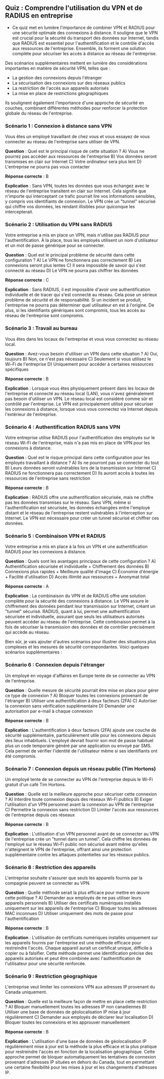 ## Quiz : Comprendre l'utilisation du VPN et de RADIUS en entreprise

- Ce quiz met en lumière l'importance de combiner VPN et RADIUS pour une sécurité optimale des connexions à distance. Il souligne que le VPN est crucial pour la sécurité du transport des données sur Internet, tandis que RADIUS est essentiel pour l'authentification et le contrôle d'accès aux ressources de l'entreprise. Ensemble, ils forment une solution complète pour sécuriser les accès à distance au réseau de l'entreprise.

Des scénarios supplémentaires mettent en lumière des considérations importantes en matière de sécurité VPN, telles que :
- La gestion des connexions depuis l'étranger
- La sécurisation des connexions sur des réseaux publics
- La restriction de l'accès aux appareils autorisés
- La mise en place de restrictions géographiques

Ils soulignent également l'importance d'une approche de sécurité en couches, combinant différentes méthodes pour renforcer la protection globale du réseau de l'entreprise.




### Scénario 1 : Connexion à distance sans VPN
Vous êtes un employé travaillant de chez vous et vous essayez de vous connecter au réseau de l'entreprise sans utiliser de VPN.

**Question** : Quel est le principal risque de cette situation ?
A) Vous ne pourrez pas accéder aux ressources de l'entreprise
B) Vos données seront transmises en clair sur Internet
C) Votre ordinateur sera plus lent
D) L'entreprise ne pourra pas vous contacter

**Réponse correcte** : B

**Explication** : Sans VPN, toutes les données que vous échangez avec le réseau de l'entreprise transitent en clair sur Internet. Cela signifie que n'importe qui interceptant ce trafic pourrait lire vos informations sensibles, y compris vos identifiants de connexion. Le VPN crée un "tunnel" sécurisé qui chiffre vos données, les rendant illisibles pour quiconque les intercepterait.

### Scénario 2 : Utilisation du VPN sans RADIUS
Votre entreprise a mis en place un VPN, mais n'utilise pas RADIUS pour l'authentification. À la place, tous les employés utilisent un nom d'utilisateur et un mot de passe générique pour se connecter.

**Question** : Quel est le principal problème de sécurité dans cette configuration ?
A) Le VPN ne fonctionnera pas correctement
B) Les connexions seront plus lentes
C) Il sera impossible de savoir qui s'est connecté au réseau
D) Le VPN ne pourra pas chiffrer les données

**Réponse correcte** : C

**Explication** : Sans RADIUS, il est impossible d'avoir une authentification individuelle et de tracer qui s'est connecté au réseau. Cela pose un sérieux problème de sécurité et de responsabilité. Si un incident se produit, l'entreprise ne pourra pas déterminer quel utilisateur en est à l'origine. De plus, si les identifiants génériques sont compromis, tous les accès au réseau de l'entreprise sont compromis.

### Scénario 3 : Travail au bureau
Vous êtes dans les locaux de l'entreprise et vous vous connectez au réseau local.

**Question** : Avez-vous besoin d'utiliser un VPN dans cette situation ?
A) Oui, toujours
B) Non, ce n'est pas nécessaire
C) Seulement si vous utilisez le Wi-Fi de l'entreprise
D) Uniquement pour accéder à certaines ressources spécifiques

**Réponse correcte** : B

**Explication** : Lorsque vous êtes physiquement présent dans les locaux de l'entreprise et connecté au réseau local (LAN), vous n'avez généralement pas besoin d'utiliser un VPN. Le réseau local est considéré comme sûr et contrôlé par l'entreprise. Le VPN est principalement utilisé pour sécuriser les connexions à distance, lorsque vous vous connectez via Internet depuis l'extérieur de l'entreprise.

### Scénario 4 : Authentification RADIUS sans VPN
Votre entreprise utilise RADIUS pour l'authentification des employés sur le réseau Wi-Fi de l'entreprise, mais n'a pas mis en place de VPN pour les connexions à distance.

**Question** : Quel est le risque principal dans cette configuration pour les employés travaillant à distance ?
A) Ils ne pourront pas se connecter du tout
B) Leurs données seront vulnérables lors de la transmission sur Internet
C) RADIUS ne fonctionnera pas correctement
D) Ils auront accès à toutes les ressources de l'entreprise sans restriction

**Réponse correcte** : B

**Explication** : RADIUS offre une authentification sécurisée, mais ne chiffre pas les données transmises sur le réseau. Sans VPN, même si l'authentification est sécurisée, les données échangées entre l'employé distant et le réseau de l'entreprise restent vulnérables à l'interception sur Internet. Le VPN est nécessaire pour créer un tunnel sécurisé et chiffrer ces données.

### Scénario 5 : Combinaison VPN et RADIUS
Votre entreprise a mis en place à la fois un VPN et une authentification RADIUS pour les connexions à distance.

**Question** : Quels sont les avantages principaux de cette configuration ?
A) Authentification sécurisée et individuelle + Chiffrement des données
B) Connexions plus rapides + Meilleure qualité d'image
C) Économie d'énergie + Facilité d'utilisation
D) Accès illimité aux ressources + Anonymat total

**Réponse correcte** : A

**Explication** : La combinaison du VPN et de RADIUS offre une solution complète pour la sécurité des connexions à distance. Le VPN assure le chiffrement des données pendant leur transmission sur Internet, créant un "tunnel" sécurisé. RADIUS, quant à lui, permet une authentification sécurisée et individuelle, assurant que seuls les utilisateurs autorisés peuvent accéder au réseau de l'entreprise. Cette combinaison permet à la fois de sécuriser la transmission des données et de contrôler précisément qui accède au réseau.



Bien sûr, je vais ajouter d'autres scénarios pour illustrer des situations plus complexes et les mesures de sécurité correspondantes. Voici quelques scénarios supplémentaires :

### Scénario 6 : Connexion depuis l'étranger
Un employé en voyage d'affaires en Europe tente de se connecter au VPN de l'entreprise.

**Question** : Quelle mesure de sécurité pourrait être mise en place pour gérer ce type de connexion ?
A) Bloquer toutes les connexions provenant de l'étranger
B) Utiliser une authentification à deux facteurs (2FA)
C) Autoriser la connexion sans vérification supplémentaire
D) Demander une autorisation par e-mail à chaque connexion

**Réponse correcte** : B

**Explication** : L'authentification à deux facteurs (2FA) ajoute une couche de sécurité supplémentaire, particulièrement utile pour les connexions depuis des lieux inhabituels. L'employé devrait fournir son mot de passe habituel plus un code temporaire généré par une application ou envoyé par SMS. Cela permet de vérifier l'identité de l'utilisateur même si ses identifiants ont été compromis.

### Scénario 7 : Connexion depuis un réseau public (Tim Hortons)
Un employé tente de se connecter au VPN de l'entreprise depuis le Wi-Fi gratuit d'un café Tim Hortons.

**Question** : Quelle est la meilleure approche pour sécuriser cette connexion ?
A) Interdire toute connexion depuis des réseaux Wi-Fi publics
B) Exiger l'utilisation d'un VPN personnel avant la connexion au VPN de l'entreprise
C) Permettre la connexion sans restriction
D) Limiter l'accès aux ressources de l'entreprise depuis ces réseaux

**Réponse correcte** : B

**Explication** : L'utilisation d'un VPN personnel avant de se connecter au VPN de l'entreprise crée un "tunnel dans un tunnel". Cela chiffre les données de l'employé sur le réseau Wi-Fi public non sécurisé avant même qu'elles n'atteignent le VPN de l'entreprise, offrant ainsi une protection supplémentaire contre les attaques potentielles sur les réseaux publics.

### Scénario 8 : Restriction des appareils
L'entreprise souhaite s'assurer que seuls les appareils fournis par la compagnie peuvent se connecter au VPN.

**Question** : Quelle méthode serait la plus efficace pour mettre en œuvre cette politique ?
A) Demander aux employés de ne pas utiliser leurs appareils personnels
B) Utiliser des certificats numériques installés uniquement sur les appareils de l'entreprise
C) Bloquer toutes les adresses MAC inconnues
D) Utiliser uniquement des mots de passe pour l'authentification

**Réponse correcte** : B

**Explication** : L'utilisation de certificats numériques installés uniquement sur les appareils fournis par l'entreprise est une méthode efficace pour restreindre l'accès. Chaque appareil aurait un certificat unique, difficile à copier ou à falsifier. Cette méthode permet une identification précise des appareils autorisés et peut être combinée avec l'authentification de l'utilisateur pour une sécurité renforcée.

### Scénario 9 : Restriction géographique
L'entreprise veut limiter les connexions VPN aux adresses IP provenant du Canada uniquement.

**Question** : Quelle est la meilleure façon de mettre en place cette restriction ?
A) Bloquer manuellement toutes les adresses IP non canadiennes
B) Utiliser une base de données de géolocalisation IP mise à jour régulièrement
C) Demander aux employés de déclarer leur localisation
D) Bloquer toutes les connexions et les approuver manuellement

**Réponse correcte** : B

**Explication** : L'utilisation d'une base de données de géolocalisation IP régulièrement mise à jour est la méthode la plus efficace et la plus pratique pour restreindre l'accès en fonction de la localisation géographique. Cette approche permet de bloquer automatiquement les tentatives de connexion provenant d'adresses IP situées en dehors du Canada, tout en permettant une certaine flexibilité pour les mises à jour et les changements d'adresses IP.



